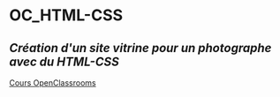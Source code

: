 # OC_HTML-CSS
## *Création d'un site vitrine pour un photographe avec du HTML-CSS*  
[Cours OpenClassrooms](https://openclassrooms.com/fr/courses/1603881-creez-votre-site-web-avec-html5-et-css3)

